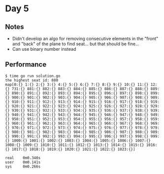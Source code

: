 # Day 5

## Notes
- Didn't develop an algo for removing consecutive elements in the "front" and "back" of the plane to find seat... but that should be fine...
- Can use binary number instead

## Performance

```
$ time go run solution.go
the highest seat id: 880
map[0:{} 1:{} 2:{} 3:{} 4:{} 5:{} 6:{} 7:{} 8:{} 9:{} 10:{} 11:{} 12:{} 731:{} 881:{} 882:{} 883:{} 884:{} 885:{} 886:{} 887:{} 888:{} 889:{} 890:{} 891:{} 892:{} 893:{} 894:{} 895:{} 896:{} 897:{} 898:{} 899:{} 900:{} 901:{} 902:{} 903:{} 904:{} 905:{} 906:{} 907:{} 908:{} 909:{} 910:{} 911:{} 912:{} 913:{} 914:{} 915:{} 916:{} 917:{} 918:{} 919:{} 920:{} 921:{} 922:{} 923:{} 924:{} 925:{} 926:{} 927:{} 928:{} 929:{} 930:{} 931:{} 932:{} 933:{} 934:{} 935:{} 936:{} 937:{} 938:{} 939:{} 940:{} 941:{} 942:{} 943:{} 944:{} 945:{} 946:{} 947:{} 948:{} 949:{} 950:{} 951:{} 952:{} 953:{} 954:{} 955:{} 956:{} 957:{} 958:{} 959:{} 960:{} 961:{} 962:{} 963:{} 964:{} 965:{} 966:{} 967:{} 968:{} 969:{} 970:{} 971:{} 972:{} 973:{} 974:{} 975:{} 976:{} 977:{} 978:{} 979:{} 980:{} 981:{} 982:{} 983:{} 984:{} 985:{} 986:{} 987:{} 988:{} 989:{} 990:{} 991:{} 992:{} 993:{} 994:{} 995:{} 996:{} 997:{} 998:{} 999:{} 1000:{} 1001:{} 1002:{} 1003:{} 1004:{} 1005:{} 1006:{} 1007:{} 1008:{} 1009:{} 1010:{} 1011:{} 1012:{} 1013:{} 1014:{} 1015:{} 1016:{} 1017:{} 1018:{} 1019:{} 1020:{} 1021:{} 1022:{} 1023:{}]

real    0m0.340s
user    0m0.141s
sys     0m0.266s
```
